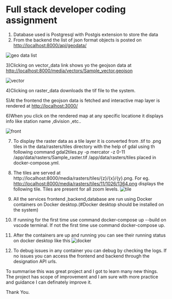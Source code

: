 # Full stack developer coding assignment
1) Database used is Postgresql with Postgis extension to store the data
2) From the backend the list of json format objects is posted on <http://localhost:8000/api/geodata/>
   
  ![geo data list](https://github.com/user-attachments/assets/8774dd94-8445-4c2a-9458-cd2c777cab1a)
  
3)Clicking on vector_data link shows yo the geojson data at <http://localhost:8000/media/vectors/Sample_vector.geojson>

![vector](https://github.com/user-attachments/assets/b6c23f1e-92c7-4f25-a270-aac494125b0a)

4)Clicking on raster_data downloads the tif file to the system.

5)At the frontend the geojson data is fetched and interactive map layer is rendered at <http://localhost:3000/>

6)When you click on the rendered map at any specific locatione it displays info like station name ,division ,etc..

![front](https://github.com/user-attachments/assets/13d16207-2a50-465f-9b3c-92772905ff31)

7) To display the raster data as a tile layer it is converted from .tif to .png tiles in the data/rasters/tiles directory with the help of gdal using th following command gdal2tiles.py -p mercator -z 0-11 /app/data/rasters/Sample_raster.tif /app/data/rasters/tiles placed in docker-compose.yml.
8) The tiles are served at http://localhost:8000/media/rasters/tiles/{z}/{x}/{y}.png.
For eg. <http://localhost:8000/media/rasters/tiles/11/1026/1364.png> displays the following tile. Tiles are present for all zoom levels.
![tile](https://github.com/user-attachments/assets/a8be1727-662f-490b-baac-a769280ffea3)

9) All the services frontend ,backend,database are run using Docker containers on Docker desktop.(#Docker desktop should be installed on the system)

10) If running for the first time use command docker-compose up --build on vscode terminal. If not the first time use command docker-compose up.

11) After the containers are up and running you can see their running status on docker desktop like this
 ![docker](https://github.com/user-attachments/assets/89526399-611e-4f9c-97ba-b7b888b12500)

12) To debug issues in any container you can debug by checking the logs. If no issues  you can access the frontend and backend through the designation API urls.

To summarise this was great project and I got to learn many new things. The project has scope of improvement and I am sure with more practice and guidance I can definately improve it. 

Thank You.


    


